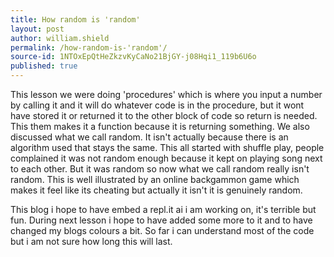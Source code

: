 ```yaml
---
title: How random is 'random'
layout: post
author: william.shield
permalink: /how-random-is-'random'/
source-id: 1NTOxEpQtHeZkzvKyCaNo21BjGY-j08Hqi1_119b6U6o
published: true
---
```

This lesson we were doing 'procedures' which is where you input a number by calling it and it will do whatever code is in the procedure, but it wont have stored it or returned it to the other block of code so return is needed. This them makes it a function because it is returning something. We also discussed what we call random. It isn't actually because there is an algorithm used that stays the same. This all started with shuffle play, people complained it was not random enough because it kept on playing song next to each other. But it was random so now what we call random really isn't random. This is well illustrated by an online backgammon game which makes it feel like its cheating but actually it isn't it is genuinely random.

This blog i hope to have embed a repl.it ai i am working on, it's terrible but fun. During next lesson i hope to have added some more to it and to have changed my blogs colours a bit. So far i can understand most of the code but i am not sure how long this will last.

